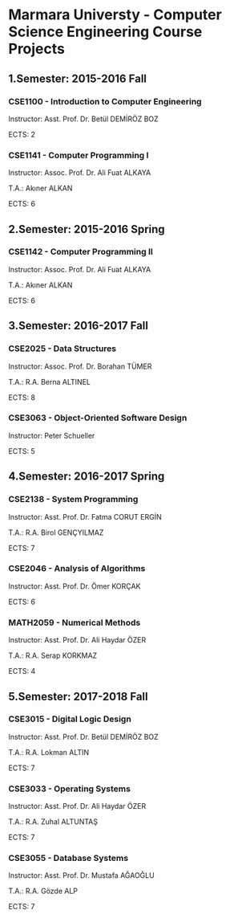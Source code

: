 # Marmara Universty - Computer Science Engineering Course Projects

## 1.Semester: 2015-2016 Fall

### CSE1100 - Introduction to Computer Engineering
Instructor: Asst. Prof. Dr. Betül DEMİRÖZ BOZ

ECTS: 2

### CSE1141 - Computer Programming I
Instructor: Assoc. Prof. Dr. Ali Fuat ALKAYA

T.A.: Akıner ALKAN

ECTS: 6


## 2.Semester: 2015-2016 Spring

### CSE1142 - Computer Programming II
Instructor: Assoc. Prof. Dr. Ali Fuat ALKAYA

T.A.: Akıner ALKAN

ECTS: 6


## 3.Semester: 2016-2017 Fall

### CSE2025 - Data Structures
Instructor: Assoc. Prof. Dr. Borahan TÜMER

T.A.: R.A. Berna ALTINEL

ECTS: 8

### CSE3063 - Object-Oriented Software Design
Instructor: Peter Schueller

ECTS: 5


## 4.Semester: 2016-2017 Spring

### CSE2138 - System Programming
Instructor: Asst. Prof. Dr. Fatma CORUT ERGİN

T.A.: R.A. Birol GENÇYILMAZ

ECTS: 7

### CSE2046 - Analysis of Algorithms
Instructor: Asst. Prof. Dr. Ömer KORÇAK

ECTS: 6

### MATH2059 - Numerical Methods
Instructor: Asst. Prof. Dr. Ali Haydar ÖZER

T.A.: R.A. Serap KORKMAZ

ECTS: 4


## 5.Semester: 2017-2018 Fall

### CSE3015 - Digital Logic Design
Instructor: Asst. Prof. Dr. Betül DEMİRÖZ BOZ

T.A.: R.A. Lokman ALTIN

ECTS: 7

### CSE3033 - Operating Systems
Instructor: Asst. Prof. Dr. Ali Haydar ÖZER

T.A.: R.A. Zuhal ALTUNTAŞ

ECTS: 7

### CSE3055 - Database Systems
Instructor: Asst. Prof. Dr. Mustafa AĞAOĞLU

T.A.: R.A. Gözde ALP

ECTS: 7

